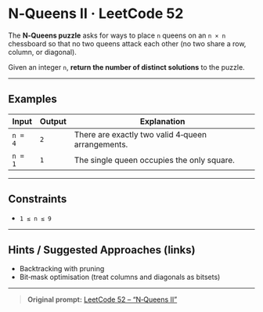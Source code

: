 # N‑Queens II · LeetCode 52

The **N‑Queens puzzle** asks for ways to place `n` queens on an `n × n` chessboard so that no two queens attack each other (no two share a row, column, or diagonal).

Given an integer&nbsp;`n`, **return the number of distinct solutions** to the puzzle.

---

## Examples

| Input | Output | Explanation |
|-------|--------|-------------|
| `n = 4` | `2` | There are exactly two valid 4‑queen arrangements. |
| `n = 1` | `1` | The single queen occupies the only square. |

---

## Constraints

* `1 ≤ n ≤ 9`

---

## Hints / Suggested Approaches (links)

* Backtracking with pruning  
* Bit‑mask optimisation (treat columns and diagonals as bitsets)

---

> **Original prompt:** [LeetCode 52 – “N‑Queens II”](https://leetcode.com/problems/n-queens-ii/)
